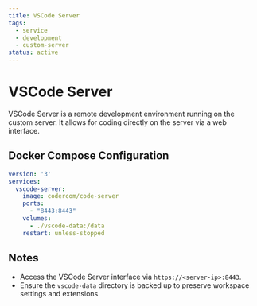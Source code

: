 ```yaml
---
title: VSCode Server
tags:
  - service
  - development
  - custom-server
status: active
---
```


# VSCode Server

VSCode Server is a remote development environment running on the custom server. It allows for coding directly on the server via a web interface.

## Docker Compose Configuration

```yaml
version: '3'
services:
  vscode-server:
    image: codercom/code-server
    ports:
      - "8443:8443"
    volumes:
      - ./vscode-data:/data
    restart: unless-stopped
```

## Notes

- Access the VSCode Server interface via `https://<server-ip>:8443`.
- Ensure the `vscode-data` directory is backed up to preserve workspace settings and extensions.
